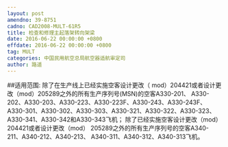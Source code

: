 ```yaml
---
layout: post
amendno: 39-8751
cadno: CAD2008-MULT-61R5
title: 检查和修理主起落架转向架梁
date: 2016-06-22 00:00:00 +0800
effdate: 2016-06-22 00:00:00 +0800
tag: MULT
categories: 中国民用航空总局航空器适航审定司
author: 路遥
---
```


##适用范围:
除了在生产线上已经实施空客设计更改（ mod）204421或者设计更改（mod）205289之外的所有生产序列号(MSN)的空客A330-201、 A330-202、A330-203、A330-223、A330-223F、A330-243、A330-243F、 A330-301、A330-302、A330-303、A330-321、A330-322、A330-323、 A330-341、A330-342和A330-343飞机；
除了已经实施空客设计更改（mod）204421或者设计更改（mod） 205289之外的所有生产序列号的空客A340-211、A340-212、A340-213、 A340-311、A340-312、A340-313飞机。

